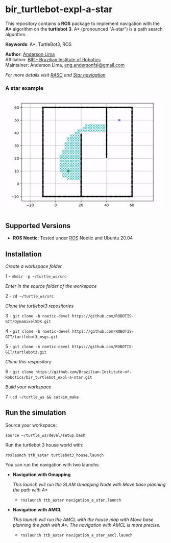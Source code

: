 # bir_turtlebot-expl-a-star

This repository contains a **ROS** package to implement navigation with the  **A\*** algorithm on the **turtlebot 3**. A* (pronounced "A-star") is a path search algorithm.

**Keywords**: A*, TurtleBot3, ROS

**Author**: [Anderson Lima](https://github.com/aldenpower)<br />
Affiliation: [BIR - Brazilian Institute of Robotics](https://github.comBrazilian-Institute-of-Robotics) <br />
Maintainer: Anderson Lima, eng.andersonfsl@gmail.com

_For more details visit [RASC](https://mhar-vell.github.io/rasc/) and [Star navigation](https://mhar-vell.github.io/rasc/2021-12-10-turtlebot3-astar-navigation/)_
### A star example

![Astar](./a-star.gif)


## Supported Versions
- **ROS Noetic**: Tested under [ROS](https://www.ros.org/) Noetic and Ubuntu 20.04

## Installation 

_Create a workspace folder_

1 - `mkdir -p ~/turtle_ws/src`

_Enter in the source folder of the workspace_

2 - `cd ~/turtle_ws/src`

_Clone the turtlebot3 repositories_

3 - `git clone -b noetic-devel https://github.com/ROBOTIS-GIT/DynamixelSDK.git`

4 - `git clone -b noetic-devel https://github.com/ROBOTIS-GIT/turtlebot3_msgs.git`

5 - `git clone -b noetic-devel https://github.com/ROBOTIS-GIT/turtlebot3.git`

_Clone this respository_

6 - `git clone https://github.com/Brazilian-Institute-of-Robotics/bir_turtlebot_expl-a-star.git`

_Build your workspace_

7 - `cd ~/turtle_ws && catkin_make`

## Run the simulation

Source your workspace:

`source ~/turtle_ws/devel/setup.bash`

Run the turtlebot 3 house world with: 

`roslaunch ttb_astar turtlebot3_house.launch`

You can run the navigation with two launchs:

- **Navigation with Gmapping**

    _This launch will run the SLAM Gmapping Node with Move base planning the path with A*_

    - `roslaunch ttb_astar navigation_a_star.launch`

- **Navigation with AMCL**

    _This launch will run the AMCL with the house map with Move base planning the path with A*. The navigation with AMCL is more precise._

    - `roslaunch ttb_astar navigation_a_star_amcl.launch`